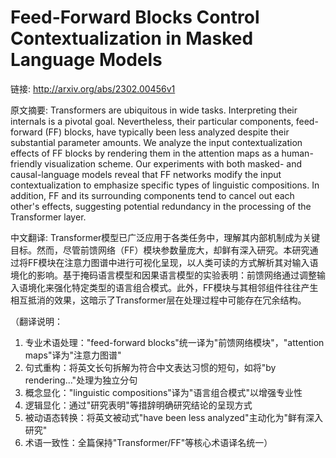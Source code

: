 # Feed-Forward Blocks Control Contextualization in Masked Language Models

链接: http://arxiv.org/abs/2302.00456v1

原文摘要:
Transformers are ubiquitous in wide tasks. Interpreting their internals is a
pivotal goal. Nevertheless, their particular components, feed-forward (FF)
blocks, have typically been less analyzed despite their substantial parameter
amounts. We analyze the input contextualization effects of FF blocks by
rendering them in the attention maps as a human-friendly visualization scheme.
Our experiments with both masked- and causal-language models reveal that FF
networks modify the input contextualization to emphasize specific types of
linguistic compositions. In addition, FF and its surrounding components tend to
cancel out each other's effects, suggesting potential redundancy in the
processing of the Transformer layer.

中文翻译:
Transformer模型已广泛应用于各类任务中，理解其内部机制成为关键目标。然而，尽管前馈网络（FF）模块参数量庞大，却鲜有深入研究。本研究通过将FF模块在注意力图谱中进行可视化呈现，以人类可读的方式解析其对输入语境化的影响。基于掩码语言模型和因果语言模型的实验表明：前馈网络通过调整输入语境化来强化特定类型的语言组合模式。此外，FF模块与其相邻组件往往产生相互抵消的效果，这暗示了Transformer层在处理过程中可能存在冗余结构。

（翻译说明：
1. 专业术语处理："feed-forward blocks"统一译为"前馈网络模块"，"attention maps"译为"注意力图谱"
2. 句式重构：将英文长句拆解为符合中文表达习惯的短句，如将"by rendering..."处理为独立分句
3. 概念显化："linguistic compositions"译为"语言组合模式"以增强专业性
4. 逻辑显化：通过"研究表明"等措辞明确研究结论的呈现方式
5. 被动语态转换：将英文被动式"have been less analyzed"主动化为"鲜有深入研究"
6. 术语一致性：全篇保持"Transformer/FF"等核心术语译名统一）
